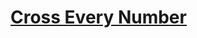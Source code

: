 # [Cross Every Number](https://docs.google.com/document/d/1GNTlioGJv8YglWZ7kEO-BFgkBx7ZLQDe8d2mHRwxyTM)
